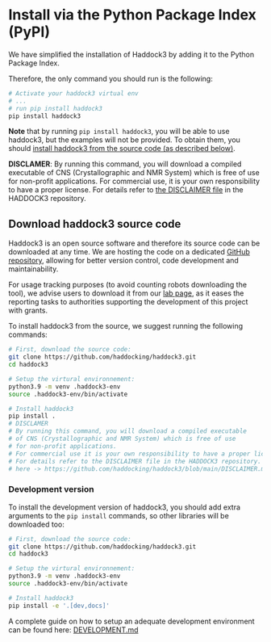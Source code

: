 # Install via the Python Package Index (PyPI)

We have simplified the installation of Haddock3 by adding it to the Python Package Index.

Therefore, the only command you should run is the following:

```bash
# Activate your haddock3 virtual env
# ...
# run pip install haddock3
pip install haddock3
```

**Note** that by running `pip install haddock3`, you will be able to use haddock3, but the examples will not be provided.
To obtain them, you should [install haddock3 from the source code (as described below)](#download-haddock3-source-code).

**DISCLAMER**:
By running this command, you will download a compiled executable of CNS (Crystallographic and NMR System) which is free of use for non-profit applications.
For commercial use, it is your own responsibility to have a proper license.
For details refer to [the DISCLAIMER file](https://github.com/haddocking/haddock3/blob/main/DISCLAIMER.md) in the HADDOCK3 repository.

## Download haddock3 source code

Haddock3 is an open source software and therefore its source code can be downloaded at any time.
We are hosting the code on a dedicated [GitHub repository](https://github.com/haddocking/haddock3/), allowing for better version control, code development and maintainability.

For usage tracking purposes (to avoid counting robots downloading the tool), we advise users to download it from our [lab page](https://www.bonvinlab.org/software/haddock3/#haddock3-distribution-download), as it eases the reporting tasks to authorities supporting the development of this project with grants.

To install haddock3 from the source, we suggest running the following commands:

```bash
# First, download the source code:
git clone https://github.com/haddocking/haddock3.git
cd haddock3

# Setup the virtural environnement:
python3.9 -m venv .haddock3-env
source .haddock3-env/bin/activate

# Install haddock3
pip install .
# DISCLAMER
# By running this command, you will download a compiled executable
# of CNS (Crystallographic and NMR System) which is free of use
# for non-profit applications.
# For commercial use it is your own responsibility to have a proper license.
# For details refer to the DISCLAIMER file in the HADDOCK3 repository.
# here -> https://github.com/haddocking/haddock3/blob/main/DISCLAIMER.md
```

### Development version

To install the development version of haddock3, you should add extra arguments to the `pip install` commands, so other libraries will be downloaded too:

```bash
# First, download the source code:
git clone https://github.com/haddocking/haddock3.git
cd haddock3

# Setup the virtural environnement:
python3.9 -m venv .haddock3-env
source .haddock3-env/bin/activate

# Install haddock3
pip install -e '.[dev,docs]'
```

A complete guide on how to setup an adequate development environment can be found here: [DEVELOPMENT.md](https://github.com/haddocking/haddock3/blob/main/DEVELOPMENT.md)
